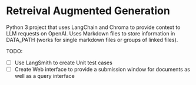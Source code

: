 # Retreival Augmented Generation

Python 3 project that uses LangChain and Chroma to provide context to LLM requests on OpenAI.
Uses Markdown files to store information in DATA_PATH (works for single markdown files or groups of linked files).

TODO:
- [ ] Use LangSmith to create Unit test cases
- [ ] Create Web interface to provide a submission window for documents as well as a query interface
